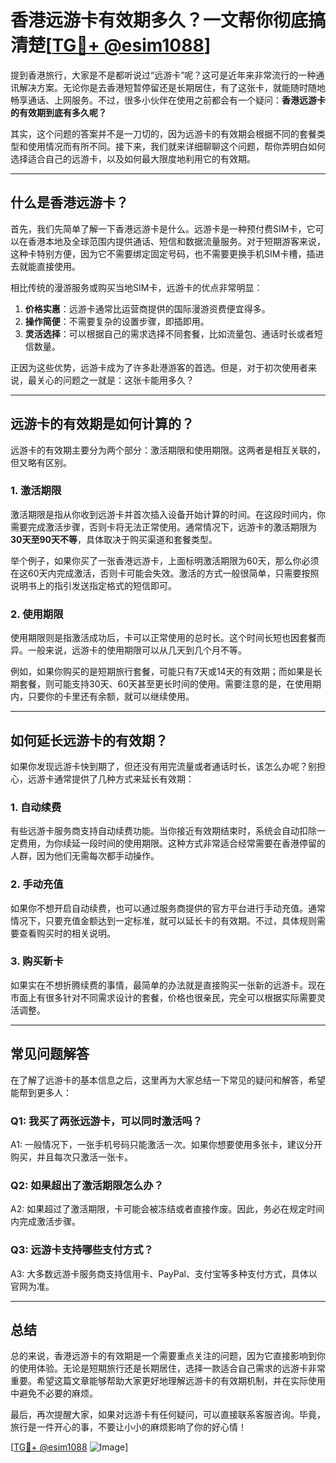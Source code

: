 # 香港远游卡有效期多久？一文帮你彻底搞清楚[[TG💪+ @esim1088](https://t.me/s/esim1088)]

提到香港旅行，大家是不是都听说过“远游卡”呢？这可是近年来非常流行的一种通讯解决方案。无论你是去香港短暂停留还是长期居住，有了这张卡，就能随时随地畅享通话、上网服务。不过，很多小伙伴在使用之前都会有一个疑问：**香港远游卡的有效期到底有多久呢？**

其实，这个问题的答案并不是一刀切的，因为远游卡的有效期会根据不同的套餐类型和使用情况而有所不同。接下来，我们就来详细聊聊这个问题，帮你弄明白如何选择适合自己的远游卡，以及如何最大限度地利用它的有效期。

---

## 什么是香港远游卡？

首先，我们先简单了解一下香港远游卡是什么。远游卡是一种预付费SIM卡，它可以在香港本地及全球范围内提供通话、短信和数据流量服务。对于短期游客来说，这种卡特别方便，因为它不需要绑定固定号码，也不需要更换手机SIM卡槽，插进去就能直接使用。

相比传统的漫游服务或购买当地SIM卡，远游卡的优点非常明显：

1. **价格实惠**：远游卡通常比运营商提供的国际漫游资费便宜得多。
2. **操作简便**：不需要复杂的设置步骤，即插即用。
3. **灵活选择**：可以根据自己的需求选择不同套餐，比如流量包、通话时长或者短信数量。

正因为这些优势，远游卡成为了许多赴港游客的首选。但是，对于初次使用者来说，最关心的问题之一就是：这张卡能用多久？

---

## 远游卡的有效期是如何计算的？

远游卡的有效期主要分为两个部分：激活期限和使用期限。这两者是相互关联的，但又略有区别。

### 1. 激活期限

激活期限是指从你收到远游卡并首次插入设备开始计算的时间。在这段时间内，你需要完成激活步骤，否则卡将无法正常使用。通常情况下，远游卡的激活期限为**30天至90天不等**，具体取决于购买渠道和套餐类型。

举个例子，如果你买了一张香港远游卡，上面标明激活期限为60天，那么你必须在这60天内完成激活，否则卡可能会失效。激活的方式一般很简单，只需要按照说明书上的指引发送指定格式的短信即可。

### 2. 使用期限

使用期限则是指激活成功后，卡可以正常使用的总时长。这个时间长短也因套餐而异。一般来说，远游卡的使用期限可以从几天到几个月不等。

例如，如果你购买的是短期旅行套餐，可能只有7天或14天的有效期；而如果是长期套餐，则可能支持30天、60天甚至更长时间的使用。需要注意的是，在使用期内，只要你的卡里还有余额，就可以继续使用。

---

## 如何延长远游卡的有效期？

如果你发现远游卡快到期了，但还没有用完流量或者通话时长，该怎么办呢？别担心，远游卡通常提供了几种方式来延长有效期：

### 1. 自动续费

有些远游卡服务商支持自动续费功能。当你接近有效期结束时，系统会自动扣除一定费用，为你续延一段时间的使用期限。这种方式非常适合经常需要在香港停留的人群，因为他们无需每次都手动操作。

### 2. 手动充值

如果你不想开启自动续费，也可以通过服务商提供的官方平台进行手动充值。通常情况下，只要充值金额达到一定标准，就可以延长卡的有效期。不过，具体规则需要查看购买时的相关说明。

### 3. 购买新卡

如果实在不想折腾续费的事情，最简单的办法就是直接购买一张新的远游卡。现在市面上有很多针对不同需求设计的套餐，价格也很亲民，完全可以根据实际需要灵活调整。

---

## 常见问题解答

在了解了远游卡的基本信息之后，这里再为大家总结一下常见的疑问和解答，希望能帮到更多人：

### Q1: 我买了两张远游卡，可以同时激活吗？
A1: 一般情况下，一张手机号码只能激活一次。如果你想要使用多张卡，建议分开购买，并且每次只激活一张卡。

### Q2: 如果超出了激活期限怎么办？
A2: 如果超过了激活期限，卡可能会被冻结或者直接作废。因此，务必在规定时间内完成激活步骤。

### Q3: 远游卡支持哪些支付方式？
A3: 大多数远游卡服务商支持信用卡、PayPal、支付宝等多种支付方式，具体以官网为准。

---

## 总结

总的来说，香港远游卡的有效期是一个需要重点关注的问题，因为它直接影响到你的使用体验。无论是短期旅行还是长期居住，选择一款适合自己需求的远游卡非常重要。希望这篇文章能够帮助大家更好地理解远游卡的有效期机制，并在实际使用中避免不必要的麻烦。

最后，再次提醒大家，如果对远游卡有任何疑问，可以直接联系客服咨询。毕竟，旅行是一件开心的事，不要让小小的麻烦影响了你的好心情！

[[TG💪+ @esim1088](https://t.me/s/esim1088) ![Image](https://i.postimg.cc/4NQfJmqS/Snipaste-2025-05-13-00-14-12.png)]